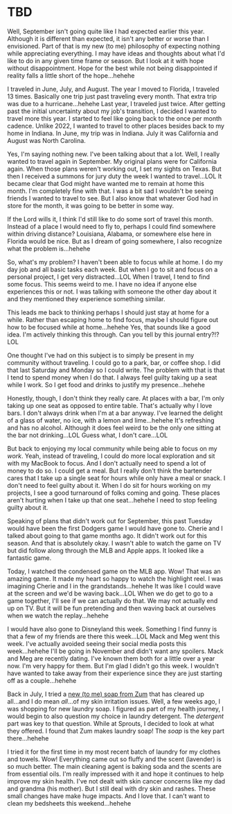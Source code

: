 # TBD

Well, September isn't going quite like I had expected earlier this year. Although it is different than expected, it isn't any better or worse than I envisioned. Part of that is my new (to me) philosophy of expecting nothing while appreciating everything. I may have ideas and thoughts about what I'd like to do in any given time frame or season. But I look at it with hope without disappointment. Hope for the best while not being disappointed if reality falls a little short of the hope...hehehe

I traveled in June, July, and August. The year I moved to Florida, I traveled 13 times. Basically one trip just past traveling every month. That extra trip was due to a hurricane...hehehe Last year, I traveled just twice. After getting past the initial uncertainty about my job's transition, I decided I wanted to travel more this year. I started to feel like going back to the once per month cadence. Unlike 2022, I wanted to travel to other places besides back to my home in Indiana. In June, my trip was in Indiana. July it was California and August was North Carolina.

Yes, I'm saying nothing new. I've been talking about that a lot. Well, I really wanted to travel again in September. My original plans were for California again. When those plans weren't working out, I set my sights on Texas. But then I received a summons for jury duty the week I wanted to travel...LOL It became clear that God might have wanted me to remain at home this month. I'm completely fine with that. I was a bit sad I wouldn't be seeing friends I wanted to travel to see. But I also know that whatever God had in store for the month, it was going to be better in some way.

If the Lord wills it, I think I'd still like to do some sort of travel this month. Instead of a place I would need to fly to, perhaps I could find somewhere within driving distance? Louisiana, Alabama, or somewhere else here in Florida would be nice. But as I dream of going somewhere, I also recognize what the problem is...hehehe

So, what's my problem? I haven't been able to focus while at home. I do my day job and all basic tasks each week. But when I go to sit and focus on a personal project, I get very distracted...LOL When I travel, I tend to find some focus. This seems weird to me. I have no idea if anyone else experiences this or not. I was talking with someone the other day about it and they mentioned they experience something similar.

This leads me back to thinking perhaps I should just stay at home for a while. Rather than escaping home to find focus, maybe I should figure out how to be focused while at home...hehehe Yes, that sounds like a good idea. I'm actively thinking this through. Can you tell by this journal entry?!? LOL

One thought I've had on this subject is to simply be present in my community without traveling. I could go to a park, bar, or coffee shop. I did that last Saturday and Monday so I could write. The problem with that is that I tend to spend money when I do that. I always feel guilty taking up a seat while I work. So I get food and drinks to justify my presence...hehehe

Honestly, though, I don't think they really care. At places with a bar, I'm only taking up one seat as opposed to entire table. That's actually why I love bars. I don't always drink when I'm at a bar anyway. I've learned the delight of a glass of water, no ice, with a lemon and lime...hehehe It's refreshing and has no alcohol. Although it does feel weird to be the only one sitting at the bar not drinking...LOL Guess what, I don't care...LOL

But back to enjoying my local community while being able to focus on my *work*. Yeah, instead of traveling, I could do more local exploration and sit with my MacBook to focus. And I don't actually need to spend a lot of money to do so. I could get a meal. But I really don't think the bartender cares that I take up a single seat for hours while only have a meal or snack. I don't need to feel guilty about it. When I do sit for hours working on my projects, I see a good turnaround of folks coming and going. These places aren't hurting when I take up that one seat...hehehe I need to stop feeling guilty about it.

Speaking of plans that didn't work out for September, this past Tuesday would have been the first Dodgers game I would have gone to. Cherie and I talked about going to that game months ago. It didn't work out for this season. And that is absolutely okay. I wasn't able to watch the game on TV but did follow along through the MLB and Apple apps. It looked like a fantastic game.

Today, I watched the condensed game on the MLB app. Wow! That was an amazing game. It made my heart so happy to watch the highlight reel. I was imagining Cherie and I in the grandstands...hehehe It was like I could wave at the screen and we'd be waving back...LOL When we do get to go to a game together, I'll see if we can actually do that. We may not actually end up on TV. But it will be fun pretending and then waving back at ourselves when we watch the replay...hehehe

I would have also gone to Disneyland this week. Something I find funny is that a few of my friends are there this week...LOL Mack and Meg went this week. I've actually avoided seeing their social media posts this week...hehehe I'll be going in November and didn't want any spoilers. Mack and Meg are recently dating. I've known them both for a little over a year now. I'm very happy for them. But I'm glad I didn't go this week. I wouldn't have wanted to take away from their experience since they are just starting off as a couple...hehehe

Back in July, I tried a [new (to me) soap from Zum](../07/29_new-soap-connected-journeys-and-wrong-choices) that has cleared up all...and I do mean *all*...of my skin irritation issues. Well, a few weeks ago, I was shopping for new laundry soap. I figured as part of my health journey, I would begin to also question my choice in laundry detergent. The *detergent* part was key to that question. While at Sprouts, I decided to look at what they offered. I found that Zum makes laundry soap! The *soap* is the key part there...hehehe

I tried it for the first time in my most recent batch of laundry for my clothes and towels. Wow! Everything came out so fluffy and the scent (lavender) is so much better. The main cleaning agent is baking soda and the scents are from essential oils. I'm really impressed with it and hope it continues to help improve my skin health. I've not dealt with skin cancer concerns like my dad and grandma (his mother). But I still deal with dry skin and rashes. These small changes have make huge impacts. And I love that. I can't want to clean my bedsheets this weekend...hehehe

